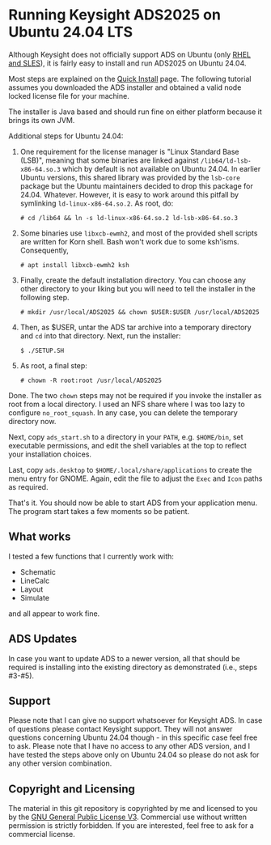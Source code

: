 # Running Keysight ADS2025 on Ubuntu 24.04 LTS

Although Keysight does not officially support ADS on Ubuntu (only [RHEL and SLES](https://docs.keysight.com/display/support/ADS%20Supported%20Platforms)), it is fairly easy to install and run ADS2025 on Ubuntu 24.04. 

Most steps are explained on the [Quick Install](https://docs.keysight.com/display/engdocads/ADS+2025+Quick+Install-Linux) page. The following tutorial assumes you downloaded the ADS installer and obtained a valid node locked license file for your machine.  

The installer is Java based and should run fine on either platform because it brings its own JVM. 

Additional steps for Ubuntu 24.04: 

1. One requirement for the license manager is "Linux Standard Base (LSB)", meaning that some binaries are linked against `/lib64/ld-lsb-x86-64.so.3` which by default is not available on Ubuntu 24.04. In earlier Ubuntu versions, this shared library was provided by the `lsb-core`  package but the Ubuntu maintainers decided to drop this package for 24.04. Whatever. However, it is easy to work around this pitfall by symlinking `ld-linux-x86-64.so.2`. As root, do: 

    `# cd /lib64 && ln -s ld-linux-x86-64.so.2 ld-lsb-x86-64.so.3`

2. Some binaries use `libxcb-ewmh2`, and most of the provided shell scripts are written for Korn shell. Bash won't work due to some ksh'isms. Consequently, 

    `# apt install libxcb-ewmh2 ksh`

3. Finally, create the default installation directory. You can choose any other directory to your liking but you will need to tell the installer in the following step. 

    `# mkdir /usr/local/ADS2025 && chown $USER:$USER /usr/local/ADS2025`

4. Then, as $USER, untar the ADS tar archive into a temporary directory and `cd` into that directory. Next, run the installer: 

    `$ ./SETUP.SH`

5. As root, a final step: 

    `# chown -R root:root /usr/local/ADS2025` 

Done. The two `chown` steps may not be required if you invoke the installer as root from a local directory. I used an NFS share where I was too lazy to configure `no_root_squash`. In any case, you can delete the temporary directory now. 

Next, copy `ads_start.sh` to a directory in your `PATH`, e.g. `$HOME/bin`, set executable permissions, and edit the shell variables at the top to reflect your installation choices. 

Last, copy `ads.desktop` to `$HOME/.local/share/applications` to create the menu entry for GNOME. Again, edit the file to adjust the `Exec` and `Icon` paths as required. 

That's it. You should now be able to start ADS from your application menu. The program start takes a few moments so be patient. 

## What works

I tested a few functions that I currently work with: 

* Schematic
* LineCalc
* Layout
* Simulate

and all appear to work fine. 

## ADS Updates

In case you want to update ADS to a newer version, all that should be required is installing into the existing directory as demonstrated (i.e., steps #3-#5). 

## Support

Please note that I can give no support whatsoever for Keysight ADS. In case of questions please contact Keysight support. They will not answer questions concerning Ubuntu 24.04 though - in this specific case feel free to ask.  Please note that I have no access to any other ADS version, and I have tested the steps above only on Ubuntu 24.04 so please do not ask for any other version combination. 

## Copyright and Licensing

The material in this git repository is copyrighted by me and licensed to you by the [GNU General Public License V3](https://www.gnu.org/licenses/gpl-3.0.en.html). Commercial use without written permission is strictly forbidden. If you are interested, feel free to ask for a commercial license. 



